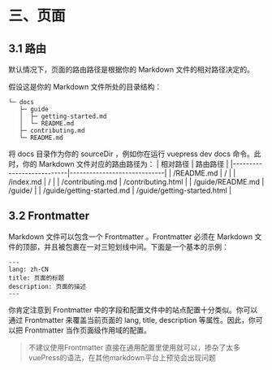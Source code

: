 
# 三、页面
## 3.1 路由
默认情况下，页面的路由路径是根据你的 Markdown 文件的相对路径决定的。

假设这是你的 Markdown 文件所处的目录结构：

```
└─ docs
   ├─ guide
   │  ├─ getting-started.md
   │  └─ README.md
   ├─ contributing.md
   └─ README.md
```
将 docs 目录作为你的 sourceDir ，例如你在运行 vuepress dev docs 命令。此时，你的 Markdown 文件对应的路由路径为：
| 相对路径                   | 路由路径                      |
|---------------------------|-----------------------------|
| /README.md                | /                           |
| /index.md                 | /                           |
| /contributing.md          | /contributing.html          |
| /guide/README.md          | /guide/                     |
| /guide/getting-started.md | /guide/getting-started.html |


## 3.2 Frontmatter
Markdown 文件可以包含一个  Frontmatter 。Frontmatter 必须在 Markdown 文件的顶部，并且被包裹在一对三短划线中间。下面是一个基本的示例：

```
---
lang: zh-CN
title: 页面的标题
description: 页面的描述
---
```

你肯定注意到 Frontmatter 中的字段和配置文件中的站点配置十分类似。你可以通过 Frontmatter 来覆盖当前页面的 lang, title, description 等属性。因此，你可以把 Frontmatter 当作页面级作用域的配置。

> 不建议使用Frontmatter 直接在通用配置里使用就可以，掺杂了太多vuePress的语法，在其他markdown平台上预览会出现问题
